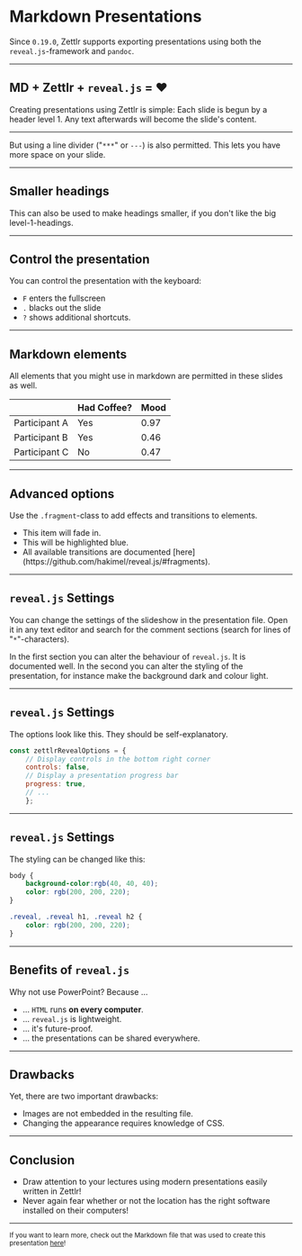 # Markdown Presentations

Since `0.19.0`, Zettlr supports exporting presentations using both the `reveal.js`-framework and `pandoc`.

***

## MD + Zettlr + `reveal.js` = ❤️

Creating presentations using Zettlr is simple: Each slide is begun by a header level 1. Any text afterwards will become the slide's content.

***

But using a line divider ("`***`" or `---`) is also permitted. This lets you have more space on your slide.

***

## Smaller headings

This can also be used to make headings smaller, if you don't like the big level-1-headings.

***

## Control the presentation

You can control the presentation with the keyboard:

- `F` enters the fullscreen
- `.` blacks out the slide
- `?` shows additional shortcuts.

***

## Markdown elements

All elements that you might use in markdown are permitted in these slides as well.

|               | Had Coffee? | Mood |
|---------------|-------------|------|
| Participant A |         Yes | 0.97 |
| Participant B |         Yes | 0.46 |
| Participant C |          No | 0.47 |

***

## Advanced options

Use the `.fragment`-class to add effects and transitions to elements.

<ul>
    <li class="fragment fade-in">This item will fade in.</li>
    <li class="fragment highlight-blue">This will be highlighted blue.</li>
    <li class="fragment highlight-red">All available transitions are documented [here](https://github.com/hakimel/reveal.js/#fragments).</li>
</ul>

***

## `reveal.js` Settings

You can change the settings of the slideshow in the presentation file. Open it in any text editor and search for the comment sections (search for lines of "`*`"-characters).

In the first section you can alter the behaviour of `reveal.js`. It is documented well. In the second you can alter the styling of the presentation, for instance make the background dark and colour light.

***

## `reveal.js` Settings

The options look like this. They should be self-explanatory.

```javascript
const zettlrRevealOptions = {
    // Display controls in the bottom right corner
    controls: false,
    // Display a presentation progress bar
    progress: true,
    // ...
	};
```
***

## `reveal.js` Settings

The styling can be changed like this:

```css
body {
    background-color:rgb(40, 40, 40);
    color: rgb(200, 200, 220);
}

.reveal, .reveal h1, .reveal h2 {
    color: rgb(200, 200, 220);
}
```

***

## Benefits of `reveal.js`

Why not use PowerPoint? Because …

* … `HTML` runs **on every computer**.
* … `reveal.js` is lightweight.
* … it's future-proof.
* … the presentations can be shared everywhere.

***

## Drawbacks

Yet, there are two important drawbacks:

* Images are not embedded in the resulting file.
* Changing the appearance requires knowledge of CSS.

***

## Conclusion

* Draw attention to your lectures using modern presentations easily written in Zettlr!
* Never again fear whether or not the location has the right software installed on their computers!

<hr>

<small>If you want to learn more, check out the Markdown file that was used to create this presentation [here](https://www.zettlr.com/themes/zettlr/assets/slides.md)!</small>